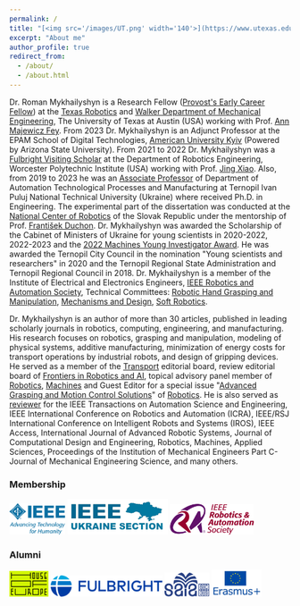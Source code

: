 ```yaml
---
permalink: /
title: "[<img src='/images/UT.png' width='140'>](https://www.utexas.edu/) [<img src='/images/tntu.png' width='60'>](https://tntu.edu.ua/?p=uk/main) [<img src='/images/wpi.png' width='140'>](https://www.wpi.edu/) [<img src='/images/auk.png' width='140'>](https://auk.edu.ua//en/)"
excerpt: "About me"
author_profile: true
redirect_from: 
  - /about/
  - /about.html
---
```

Dr. Roman Mykhailyshyn is a Research Fellow ([Provost's Early Career Fellow](https://provost.utexas.edu/equity/early-career-fellows/#general-team)) at the [Texas Robotics](https://robotics.utexas.edu/) and [Walker Department of Mechanical Engineering](https://www.me.utexas.edu/), The University of Texas at Austin (USA) working with Prof. [Ann Majewicz Fey](https://www.me.utexas.edu/people/faculty-directory/amfey). From 2023 Dr. Mykhailyshyn is an Adjunct Professor at the EPAM School of Digital Technologies, [American University Kyiv](https://auk.edu.ua/en/) (Powered by Arizona State University). From 2021 to 2022 Dr. Mykhailyshyn was a [Fulbright Visiting Scholar](https://issuu.com/fulbright-ukraine/docs/ua_scholars_2021-22) at the Department of Robotics Engineering, Worcester Polytechnic Institute (USA) working with Prof. [Jing Xiao](https://users.wpi.edu/~jxiao2/). Also, from 2019 to 2023 he was an [Associate Professor](https://kaf-av.tntu.edu.ua/index.php/mn-main/mn-workers?id=757) of Department of Automation Technological Processes and Manufacturing at Ternopil Ivan Puluj National Technical University (Ukraine) where received Ph.D. in Engineering. The experimental part of the dissertation was conducted at the [National Center of Robotics](https://nacero.sk/language/en/) of the Slovak Republic under the mentorship of Prof. [František Duchon](https://is.stuba.sk/lide/clovek.pl?id=10329&lang=en). Dr. Mykhailyshyn was awarded the Scholarship of the Cabinet of Ministers of Ukraine for young scientists in 2020-2022, 2022-2023 and the [2022 Machines Young Investigator Award](https://www.mdpi.com/journal/machines/awards/1779). He was awarded the Ternopil City Council in the nomination "Young scientists and researchers" in 2020 and the Ternopil Regional State Administration and Ternopil Regional Council in 2018. Dr. Mykhailyshyn is a member of the Institute of Electrical and Electronics Engineers, [IEEE Robotics and Automation Society](https://www.ieee-ras.org/), Technical Committees: [Robotic Hand Grasping and Manipulation](https://www.ieee-ras.org/robotic-hands-grasping-and-manipulation), [Mechanisms and Design](https://www.ieee-ras.org/mechanisms-and-design), [Soft Robotics](https://www.ieee-ras.org/soft-robotics).


Dr. Mykhailyshyn is an author of more than 30 articles, published in leading scholarly journals in robotics, computing, engineering, and manufacturing. His research focuses on robotics, grasping and manipulation, modeling of physical systems, additive manufacturing, minimization of energy costs for transport operations by industrial robots, and design of gripping devices. He served as a member of the [Transport](https://journals.vilniustech.lt/index.php/transport/editorialboard) editorial board, review editorial board of [Frontiers in Robotics and AI](https://loop.frontiersin.org/people/2041565/overview), topical advisory panel member of [Robotics](https://www.mdpi.com/journal/robotics/topical_advisory_panel), [Machines](https://www.mdpi.com/journal/machines/topical_advisory_panel) and Guest Editor for a special issue "[Advanced Grasping and Motion Control Solutions](https://www.mdpi.com/journal/robotics/special_issues/1G490RSDI8)" of [Robotics](https://www.mdpi.com/journal/robotics). He is also served as [reviewer](https://www.webofscience.com/wos/author/record/H-4985-2017?state=%7B%7D) for the IEEE Transactions on Automation Science and Engineering, IEEE International Conference on Robotics and Automation (ICRA), IEEE/RSJ International Conference on Intelligent Robots and Systems (IROS), IEEE Access, International Journal of Advanced Robotic Systems, Journal of Computational Design and Engineering, Robotics, Machines, Applied Sciences, Proceedings of the Institution of Mechanical Engineers Part C-Journal of Mechanical Engineering Science, and many others. 

### Membership
[<img src='/images/IEEE_logo.png' width='100'>](https://www.ieee.org/)   [<img src='/images/IEEE-Ukraine.png' width='180'>](https://ieee.org.ua/)   [<img src='/images/IEEE_RAS.png' width='150'>](https://www.ieee-ras.org/) 
### Alumni
[<img src='/images/HoE.png' width='70'>](https://houseofeurope.org.ua/en/alumni-community)   [<img src='/images/fulbright-logo.png' width='200'>](https://fulbrightscholars.org/) [<img src='/images/logo_SAIA.png' width='80'>](https://www.saia.sk/en/) [<img src='/images/Erasmus-Logo.jpg' width='90'>](https://erasmus-plus.ec.europa.eu/)